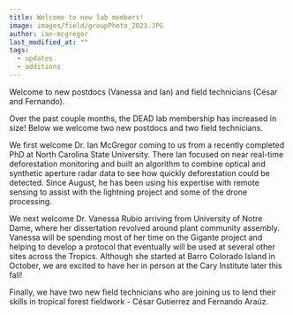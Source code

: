 ```yaml
---
title: Welcome to new lab members!
image: images/field/groupPhoto_2023.JPG
author: ian-mcgregor
last_modified_at: ""
tags:
  - updates
  - additions
---
```

<!-- excerpt start -->
Welcome to new postdocs (Vanessa and Ian) and field technicians (César and Fernando). 
<!-- excerpt end -->

Over the past couple months, the DEAD lab membership has increased in size! Below we welcome two new postdocs and two field technicians.

We first welcome Dr. Ian McGregor coming to us from a recently completed PhD at North Carolina State University. There Ian focused on near real-time deforestation monitoring and built an algorithm to combine optical and synthetic aperture radar data to see how quickly deforestation could be detected. Since August, he has been using his expertise with remote sensing to assist with the lightning project and some of the drone processing.

We next welcome Dr. Vanessa Rubio arriving from University of Notre Dame, where her dissertation revolved around plant community assembly. Vanessa will be spending most of her time on the Gigante project and helping to develop a protocol that eventually will be used at several other sites across the Tropics. Although she started at Barro Colorado Island in October, we are excited to have her in person at the Cary Institute later this fall!

Finally, we have two new field technicians who are joining us to lend their skills in tropical forest fieldwork - César Gutierrez and Fernando Araúz.